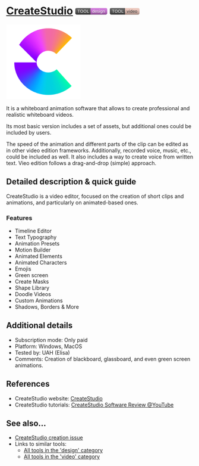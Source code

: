 # [CreateStudio](https://createstudio.com/)  [<img src="images/design.png" align="bottom">](https://github.com/e-CLOSE/Toolbox/issues?q=label%3A01_TOOL+label%3Adesign) [<img src="images/video.png" align="bottom">](https://github.com/e-CLOSE/Toolbox/issues?q=label%3A01_TOOL+label%3Avideo)

[<img src="images/createstudio.png" alt="CreateStudio Logo" width="200"/>](https://createstudio.com/)

It is a whiteboard animation software that allows to create professional and realistic whiteboard videos.

Its most basic version includes a set of assets, but additional ones could be included by users.

The speed of the animation and different parts of the clip can be edited as in other video edition frameworks. 
Additionally, recorded voice, music, etc., could be included as well. 
It also includes a way to create voice from written text.
Vieo edition follows a drag-and-drop (simple) approach.


## Detailed description & quick guide

CreateStudio is a video editor, focused on the creation of short clips and animations, and particularly on animated-based ones.

### Features
- Timeline Editor
- Text Typography
- Animation Presets
- Motion Builder
- Animated Elements
- Animated Characters
- Emojis
- Green screen
- Create Masks
- Shape Library
- Doodle Videos
- Custom Animations
- Shadows, Borders & More


## Additional details

- Subscription mode: Only paid
- Platform: Windows, MacOS
- Tested by: UAH (Elisa)
- Comments: Creation of blackboard, glassboard, and even green screen animations.


## References

- CreateStudio website: [CreateStudio](https://createstudio.com/)
- CreateStudio tutorials: [CreateStudio Software Review @YouTube](https://www.youtube.com/channel/UCkSAgkdgN1TzLpQY_jbmQLA)

## See also...

- [CreateStudio creation issue](https://github.com/e-CLOSE/Toolbox/issues/86)
- Links to similar tools:
  - [All tools in the 'design' category](https://github.com/e-CLOSE/Toolbox/issues?q=label%3A01_TOOL+label%3Adesign)
  - [All tools in the 'video' category](https://github.com/e-CLOSE/Toolbox/issues?q=label%3A01_TOOL+label%3Avideo)
